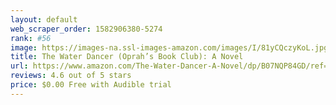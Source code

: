 ```yaml
---
layout: default 
﻿web_scraper_order: 1582906380-5274
rank: #56
image: https://images-na.ssl-images-amazon.com/images/I/81yCQczyKoL.jpg
title: The Water Dancer (Oprah’s Book Club): A Novel
url: https://www.amazon.com/The-Water-Dancer-A-Novel/dp/B07NQP84GD/ref=zg_mw_audible_56?_encoding=UTF8&psc=1&refRID=8A6QF3909XK0JHQBT5YX
reviews: 4.6 out of 5 stars
price: $0.00 Free with Audible trial
---
```

